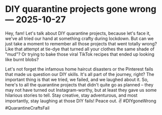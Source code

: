 # DIY quarantine projects gone wrong — 2025-10-27

Hey, fam! Let's talk about DIY quarantine projects, because let's face it, we've all tried our hand at something crafty during lockdown. But can we just take a moment to remember all those projects that went totally wrong? Like that attempt at tie-dye that turned all your clothes the same shade of "mud"? Or trying to bake those viral TikTok recipes that ended up looking like burnt blobs?

Let's not forget the infamous home haircut disasters or the Pinterest fails that made us question our DIY skills. It's all part of the journey, right? The important thing is that we tried, we failed, and we laughed about it. So, here's to all the quarantine projects that didn't quite go as planned – they may not have turned out Instagram-worthy, but at least they gave us some hilarious stories to tell. Stay creative, stay adventurous, and most importantly, stay laughing at those DIY fails! Peace out. ✌️ #DIYgoneWrong #QuarantineCraftsFail
